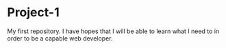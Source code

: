 # Project-1
My first repository.
I have hopes that I will be able to learn what I need to in order to be a capable web developer.
